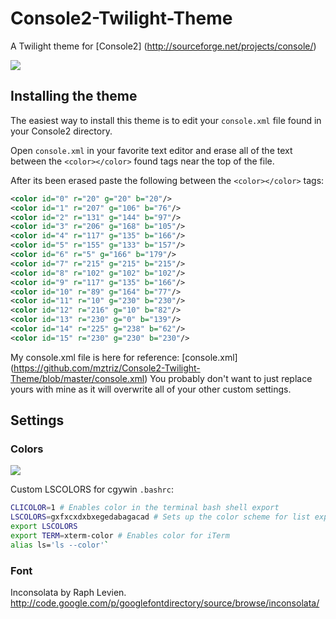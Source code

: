 Console2-Twilight-Theme
=======================

A Twilight theme for [Console2] (http://sourceforge.net/projects/console/)

<img src="https://raw.github.com/mztriz/Console2-Twilight-Theme/master/preview.png">

Installing the theme
----
The easiest way to install this theme is to edit your `console.xml` file found in your Console2 directory.

Open `console.xml` in your favorite text editor and erase all of the text between the `<color></color>` found tags near the top of the file.

After its been erased paste the following between the `<color></color>` tags:
`````xml
<color id="0" r="20" g="20" b="20"/>
<color id="1" r="207" g="106" b="76"/>
<color id="2" r="131" g="144" b="97"/>
<color id="3" r="206" g="168" b="105"/>
<color id="4" r="117" g="135" b="166"/>
<color id="5" r="155" g="133" b="157"/>
<color id="6" r="5" g="166" b="179"/>
<color id="7" r="215" g="215" b="215"/>
<color id="8" r="102" g="102" b="102"/>
<color id="9" r="117" g="135" b="166"/>
<color id="10" r="89" g="164" b="77"/>
<color id="11" r="10" g="230" b="230"/>
<color id="12" r="216" g="10" b="82"/>
<color id="13" r="230" g="0" b="139"/>
<color id="14" r="225" g="238" b="62"/>
<color id="15" r="230" g="230" b="230"/>
`````


My console.xml file is here for reference:
[console.xml] (https://github.com/mztriz/Console2-Twilight-Theme/blob/master/console.xml)
You probably don't want to just replace yours with mine as it will overwrite all of your other custom settings. 

Settings
---
### Colors
<img src="https://raw.github.com/mztriz/Console2-Twilight-Theme/master/colors.png">

Custom LSCOLORS for cgywin `.bashrc`: 
`````bash
CLICOLOR=1 # Enables color in the terminal bash shell export
LSCOLORS=gxfxcxdxbxegedabagacad # Sets up the color scheme for list export
export LSCOLORS
export TERM=xterm-color # Enables color for iTerm
alias ls='ls --color'`
`````
### Font
Inconsolata by Raph Levien.
http://code.google.com/p/googlefontdirectory/source/browse/inconsolata/